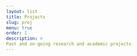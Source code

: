 ```yaml
---
layout: list
title: Projects
slug: proj
menu: true
order: 1
description: >
Past and on-going research and academic projects
---
```

